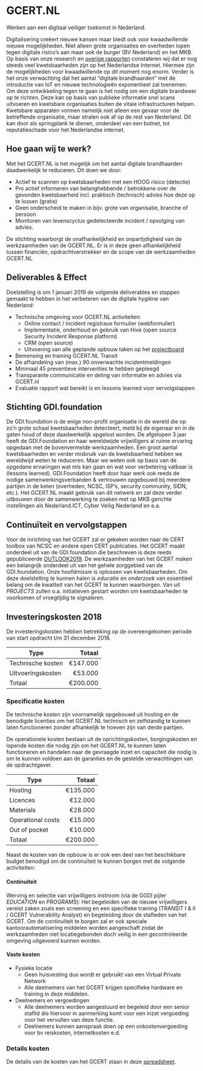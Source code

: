 
# GCERT.NL
Werken aan een digitaal veiliger toekomst in Nederland.

Digitalisering creëert nieuwe kansen maar biedt ook voor kwaadwillende nieuwe mogelijkheden. Niet alleen grote organisaties en overheden lopen tegen digitale risico’s aan maar ook de burger (BV Nederland) en het MKB.
Op basis van onze research en [overige rapporten](https://www.ncsc.nl/actueel/nieuwsberichten/onderzoeksrapport-digitale-hygiene-nederland.html) constateren wij dat er nog steeds veel kwetsbaarheden zijn op het Nederlandse Internet. Hiermee zijn de mogelijkheden voor kwaadwillende op dit moment nog enorm. Verder is het onze verwachting dat het aantal “digitale brandhaarden” met de introductie van IoT en nieuwe technologieën exponentieel zal toenemen.
Om deze ontwikkeling tegen te gaan is het nodig om een digitale brandweer op te richten. Deze kan op basis van publieke informatie snel scans uitvoeren en kwetsbare organisaties buiten de vitale infrastructuren helpen. Kwetsbare apparaten vormen namelijk niet alleen een gevaar voor de betreffende organisatie, maar stralen ook af op de rest van Nederland. Dit kan door als springplank te dienen, onderdeel van een botnet, tot reputatieschade voor het Nederlandse internet.

## Hoe gaan wij te werk?
Met het GCERT.NL is het mogelijk om het aantal digitale brandhaarden daadwerkelijk te reduceren. Dit doen we door:
- Actief te scannen op kwetsbaarheden met een HOOG risico (detectie)
- Pro actief informeren van belanghebbende / betrokkene over de gevonden kwetsbaarheid incl. praktisch (technisch) advies hoe deze op te lossen (gratis)
- Geen onderscheid te maken in bijv.  grote van organisatie, branche of persoon
- Monitoren van levenscyclus gedetecteerde incident / opvolging van advies.
 
De stichting waarborgt de onafhankelijkheid en onpartijdigheid van de werkzaamheden van de GCERT.NL. Er is in deze geen afhankelijkheid tussen financiën, opdrachtverstrekker en de scope van de werkzaamheden GCERT.NL
 
## Deliverables & Effect
Doelstelling is om 1 januari 2019 de volgende deliverables en stappen gemaakt te hebben in het verbeteren van de digitale hygiëne van Nederland:
* Technische omgeving voor GCERT.NL activiteiten:
  * Online contact / Incident registraue formulier (webformulier)
  * Implementatie, onderhoud en gebruik van Hive (open source Security Incident Response platform)
  * CRM (open source)
  * Uitvoering van alle geplande opbouw taken op het [projectboard](https://github.com/GDI-foundation/GDI.foundation/projects/4)
* Bemensing en training GCERT.NL Transit
* De afhandeling van (max.) 90 onverwachte incidentmeldingen
* Minimaal 45 preventieve interventies te hebben gepleegd
* Transparante communicatie en deling van informatie en advies via GCERT.nl
* Evaluatie rapport wat bereikt is en lessons learned voor vervolgstappen

## Stichting GDI.foundation
De GDI.foundation is de enige non-profit organisatie in de wereld die op zo’n grote schaal kwetsbaarheden detecteert, meld bij de eigenaar en in de gaten houd of deze daadwerkelijk opgelost worden.
De afgelopen 3 jaar heeft de GDI.Foundation en haar wereldwijde vrijwilligers al ruime ervaring opgedaan met de bovenvermelde werkzaamheden. Een groot aantal kwetsbaarheden en verder misbruik van de kwetsbaarheid hebben we wereldwijd weten te reduceren. Maar we weten ook op basis van de opgedane ervaringen wat mis kan gaan en wat voor verbetering vatbaar is (lessons learned).
 GDI.Foundation heeft door haar werk ook reeds de nodige samenwerkingsverbanden & vertrouwen opgebouwd bij meerdere partijen in de keten (overheden, NCSC, ISP’s, security community, SIDN, etc.). Het GCERT.NL maakt gebruik van dit netwerk en zal deze verder uitbouwen door de samenwerking te zoeken met op MKB gerichte instellingen als Nederland.ICT, Cyber Veilig Nederland en e.a.
 
## Continuïteit en vervolgstappen
Voor de inrichting van het GCERT zal er gekeken worden naar de CERT toolbox van NCSC en andere open CERT publicaties. 
Het GCERT maakt onderdeel uit van de GDI.foundation die beschreven is deze reeds gepubliceerde [OUTLOOK2019](https://github.com/GDI-foundation/GDI.foundation/blob/master/about/outlook2019.md).
De werkzaamheden van het GCERT maken een belangrijk onderdeel uit van het gehele zorggebied van de GDI.foundation. 
Onze hoofdmissie is oplossen van kwetsbaarheden. Om deze doelstelling te kunnen halen is *educatie* en *onderzoek* van essentieel belang om de kwaliteit van het GCERT te kunnen waarborgen. 
Van uit *PROJECTS* zullen o.a. initiatieven gestart worden om kwetsbaarheden te voorkomen of vroegtijdig te signaleren.

## Investeringskosten 2018
De investeringskosten hebben betrekking op de overeengekomen periode van start opdracht t/m 31 december 2018.

| Type                      | Totaal   |
| ------------------------- | --------:|
| Technische kosten         | €147.000 |
| Uitvoeringskosten         |  €53.000 |
| Totaal                    | €200.000 |

### Specificatie kosten

De technische kosten zijn voornamelijk opgebouwd uit hosting en de benodigde licenties om het GCERT.NL technisch en zelfstandig te kunnen laten functioneren zonder afhankelijk te hoeven zijn van derde partijen.

De operationele kosten bestaan uit de oprichtingskosten, borgingskosten en lopende kosten die nodig zijn om het GCERT.NL te kunnen laten functioneren en handelen naar de gevraagde inzet en capaciteit die nodig is om te kunnen voldoen aan de garanties en de gestelde verwachtingen van de opdrachtgever.

| Type                      | Totaal   |
| ------------------------- | --------:|
| Hosting                   | €135.000 |
| Licences                  |  €12.000 |
| Materials                 |  €28.000 |
| Operational costs         |  €15.000 |
| Out of pocket             |  €10.000 |
| Totaal                    | €200.000 |

Naast de kosten van de opbouw is er ook een deel van het beschikbare budget benodigd om de continuïteit te kunnen borgen met de volgende activiteiten:

#### Continuiteit
Werving en selectie van vrijwilligers instroom (via de GGDI pijler *EDUCATION* en *PROGRAMS*): Het begeleiden van de nieuwe vrijwilligers vereist zaken zoals een screening en een specifieke training (TRANSIT I & II / GCERT Vulnerability Analyst)
 en begeleiding door de stafleden van het GCERT. Om de continuïteit te borgen zal er ook speciale kantoorautomatisering middelen worden aangeschaft zodat de werkzaamheden niet locatiegebonden doch veilig in een gecontroleerde omgeving uitgevoerd kunnen worden.


#### Vaste kosten
* Fysieke locatie
  * Geen huisvesting dus wordt er gebruikt van een Virtual Private Network
  * Alle deelnemers van het GCERT krijgen specifieke hardware en training in deze middelen.
* Deelnemers en vergoedingen
  * Alle deelnemers worden aangestuurd en begeleid door een senior staflid die hiervoor in aanmerking komt voor een inzet vergoeding voor het vervullen van deze functie.
  * Deelnemers kunnen aanspraak doen op een onkostenvergoeding voor bv reiskosten, internetkosten e.d.
  
 ### Details kosten
 De details van de kosten van het GCERT staan in deze [spreadsheet](/publicaties/GCERT.xlsx).

